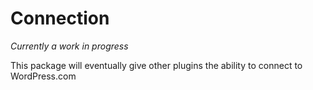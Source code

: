 # Connection

*Currently a work in progress*

This package will eventually give other plugins the ability to connect to WordPress.com
